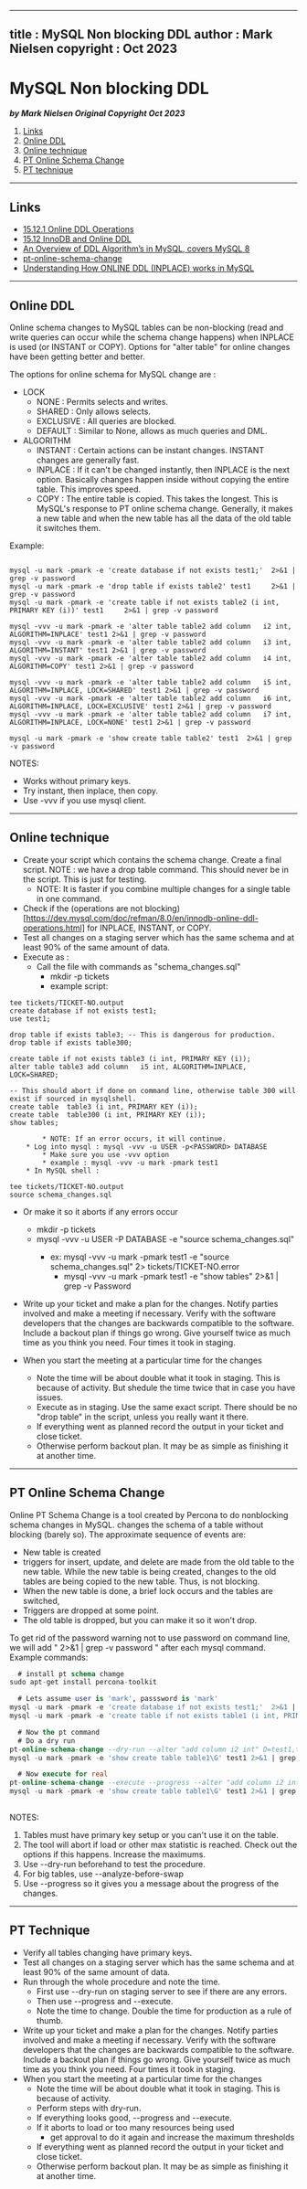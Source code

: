 
---
title : MySQL Non blocking DDL
author : Mark Nielsen
copyright : Oct 2023
---


MySQL Non blocking DDL
==============================

_**by Mark Nielsen
Original Copyright Oct 2023**_


1. [Links](#links)
2. [Online DDL](#online)
3. [Online technique](#otech)
4. [PT Online Schema Change](#pt)
5. [PT technique](#pttech)

* * *
<a name=Links></a>Links
-----

* [15.12.1 Online DDL Operations](https://dev.mysql.com/doc/refman/8.0/en/innodb-online-ddl-operations.html)
* [15.12 InnoDB and Online DDL](https://dev.mysql.com/doc/refman/8.0/en/innodb-online-ddl.html)
* [An Overview of DDL Algorithm’s in MySQL, covers MySQL 8](https://mydbops.wordpress.com/2020/03/04/an-overview-of-ddl-algorithms-in-mysql-covers-mysql-8/)
* [pt-online-schema-change](https://docs.percona.com/percona-toolkit/pt-online-schema-change.html#:~:text=pt%2Donline%2Dschema%2Dchange%20emulates%20the%20way%20that%20MySQL,and%20change%20data%20in%20it.)
* [Understanding How ONLINE DDL (INPLACE) works in MySQL](https://klouddb.io/understanding-how-online-ddl-inplace-works-in-mysql/)

* * *

<a name=online></a>Online DDL 
-----
Online schema changes to MySQL tables can be non-blocking (read and write queries can occur while the schema change happens) when INPLACE is used (or INSTANT or COPY).
Options for "alter table" for online changes have been getting better and better.

The options for online schema for MySQL change are : 
* LOCK
    * NONE : Permits selects and writes.
    * SHARED : Only allows selects.
    * EXCLUSIVE : All queries are blocked.
    * DEFAULT : Similar to None, allows as much queries and DML.
* ALGORITHM
    * INSTANT : Certain actions can be instant changes. INSTANT changes are generally fast.
    * INPLACE : If it can't be changed instantly, then INPLACE is the next option. Basically changes happen inside without copying the entire table. This improves speed. 
    * COPY : The entire table is copied. This takes the longest. This is MySQL's response to PT online schema change.  Generally, it makes a new table and when the new table has all the data of the old table it switches them.

Example:

```shell

mysql -u mark -pmark -e 'create database if not exists test1;'  2>&1 | grep -v password
mysql -u mark -pmark -e 'drop table if exists table2' test1     2>&1 | grep -v password
mysql -u mark -pmark -e 'create table if not exists table2 (i int, PRIMARY KEY (i))' test1     2>&1 | grep -v password

mysql -vvv -u mark -pmark -e 'alter table table2 add column   i2 int, ALGORITHM=INPLACE' test1 2>&1 | grep -v password
mysql -vvv -u mark -pmark -e 'alter table table2 add column   i3 int, ALGORITHM=INSTANT' test1 2>&1 | grep -v password
mysql -vvv -u mark -pmark -e 'alter table table2 add column   i4 int, ALGORITHM=COPY' test1 2>&1 | grep -v password

mysql -vvv -u mark -pmark -e 'alter table table2 add column   i5 int, ALGORITHM=INPLACE, LOCK=SHARED' test1 2>&1 | grep -v password
mysql -vvv -u mark -pmark -e 'alter table table2 add column   i6 int, ALGORITHM=INPLACE, LOCK=EXCLUSIVE' test1 2>&1 | grep -v password
mysql -vvv -u mark -pmark -e 'alter table table2 add column   i7 int, ALGORITHM=INPLACE, LOCK=NONE' test1 2>&1 | grep -v password

mysql -u mark -pmark -e 'show create table table2' test1  2>&1 | grep -v password

```

NOTES:
* Works without primary keys.
* Try instant, then inplace, then copy.
* Use -vvv if you use mysql client. 


* * *

<a name=otech></a>Online technique
-----

* Create your script which contains the schema change. Create a final script. NOTE : we have a drop table command. This should never be in the script. This is just for testing.
    * NOTE: It is faster if you combine multiple changes for a single table in one command. 
* Check if the (operations are not blocking)[https://dev.mysql.com/doc/refman/8.0/en/innodb-online-ddl-operations.html] for INPLACE, INSTANT, or COPY. 
* Test all changes on a staging server which has the same schema and at least 90% of the same amount of data.
* Execute as :
    * Call the file with commands as "schema_changes.sql"
        * mkdir -p tickets
        * example script:
```
tee tickets/TICKET-NO.output
create database if not exists test1;
use test1;

drop table if exists table3; -- This is dangerous for production.
drop table if exists table300;

create table if not exists table3 (i int, PRIMARY KEY (i));
alter table table3 add column   i5 int, ALGORITHM=INPLACE, LOCK=SHARED;

-- This should abort if done on command line, otherwise table 300 will exist if sourced in mysqlshell. 
create table  table3 (i int, PRIMARY KEY (i));
create table  table300 (i int, PRIMARY KEY (i));
show tables;

``` 
            * NOTE: If an error occurs, it will continue. 
        * Log into mysql : mysql -vvv -u USER -p<PASSWORD> DATABASE
            * Make sure you use -vvv option
            * example : mysql -vvv -u mark -pmark test1  
        * In MySQL shell :
```
tee tickets/TICKET-NO.output
source schema_changes.sql
```
   * Or make it so it aborts if any errors occur
        * mkdir -p tickets
        * mysql -vvv -u USER -P<PASSWORD> DATABASE -e "source schema_changes.sql"
            * ex: mysql -vvv -u mark -pmark test1 -e "source schema_changes.sql" 2> tickets/TICKET-NO.error
                 * mysql -vvv -u mark -pmark test1 -e "show tables" 2>&1 | grep -v Password



* Write up your ticket and make a plan for the changes. Notify parties involved and make a meeting if necessary. Verify with the software developers
that the changes are backwards compatible to the software. Include a backout plan if things go wrong. Give yourself twice as much time
as you think you need. Four times it took in staging.
* When you start the meeting at a particular time for the changes
    * Note the time will be about double what it took in staging. This is because of activity. But shedule the time twice that in case you have issues. 
    * Execute as in staging. Use the same exact script. There should be no "drop table" in the script, unless you really want it there. 
    * If everything went as planned record the output in your ticket and close ticket.
    * Otherwise perform backout plan. It may be as simple as finishing it at another time.



* * *
<a name=pt></a>PT Online Schema Change
-----
Online PT Schema Change is a tool created by Percona to do nonblocking schema changes in MySQL.
changes the schema of a table without blocking (barely so). The approximate sequence of events are:

* New table is created
* triggers for insert, update, and delete are made from the old table to the new table. While the new table is being created, changes to
the old tables are being copied to the new table. Thus, is not blocking.
* When the new table is done, a brief lock occurs and the tables are switched,
* Triggers are dropped at some point.
* The old table is dropped, but you can make it so it won't drop. 

To get rid of the password warning not to use password on command line, we will add " 2>&1 | grep -v password " after each mysql command.
Example commands:
```sql
  # install pt schema chamge
sudo apt-get install percona-toolkit

  # Lets assume user is 'mark', passsword is 'mark'
mysql -u mark -pmark -e 'create database if not exists test1;'  2>&1 | grep -v password
mysql -u mark -pmark -e 'create table if not exists table1 (i int, PRIMARY KEY (i))' test1     2>&1 | grep -v password

  # Now the pt command
  # Do a dry run
pt-online-schema-change --dry-run --alter "add column i2 int" D=test1,t=table1,u=mark,p=mark
mysql -u mark -pmark -e 'show create table table1\G' test1 2>&1 | grep -v password

  # Now execute for real
pt-online-schema-change --execute --progress --alter "add column i2 int" D=test1,t=table1,u=mark,p=mark
mysql -u mark -pmark -e 'show create table table1\G' test1 2>&1 | grep -v password
  

```
NOTES:
1. Tables must have primary key setup or you can't use it on the table.
2. The tool will abort if load or other max statistic is reached. Check out the options if this happens. Increase the maximums. 
3. Use --dry-run beforehand to test the procedure.
4. For big tables, use --analyze-before-swap
5. Use --progress so it gives you a message about the progress of the changes. 

* * *
<a name=pttech></a>PT Technique
-----


* Verify all tables changing have primary keys.
* Test all changes on a staging server which has the same schema and at least 90% of the same amount of data.
* Run through the whole procedure and note the time.
    * First use --dry-run on staging server to see if there are any errors.
    * Then use --progress and --execute.
    * Note the time to change. Double the time for production as a rule of thumb.
* Write up your ticket and make a plan for the changes. Notify parties involved and make a meeting if necessary. Verify with the software developers
that the changes are backwards compatible to the software. Include a backout plan if things go wrong. Give yourself twice as much time
as you think you need. Four times it took in staging. 
* When you start the meeting at a particular time for the changes
    * Note the time will be about double what it took in staging. This is because of activity.
    * Perform steps with dry-run.
    * If everything looks good, --progress and --execute.
    * If it aborts to load or too many resources being used
        * get approval to do it again and increase the maximum thresholds
    * If everything went as planned record the output in your ticket and close ticket. 
    * Otherwise perform backout plan. It may be as simple as finishing it at another time.



